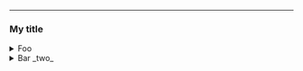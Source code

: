 ---

### My title

<details>
<summary>Foo</summary>
Foo content
</details>

<details>
<summary>Bar _two_</summary>
Bar with **bold** content
</details>
